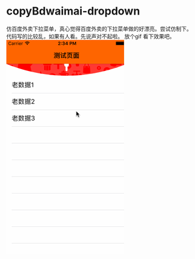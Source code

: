 # copyBdwaimai-dropdown
仿百度外卖下拉菜单，真心觉得百度外卖的下拉菜单做的好漂亮。尝试仿制下。
代码写的比较乱，如果有人看。先说声对不起啦。
放个gif 看下效果吧。
 ![image](https://github.com/lbwnh123/pic/blob/master/%E4%BB%BF%E5%86%99%E7%99%BE%E5%BA%A6%E5%A4%96%E5%8D%96%E4%B8%8B%E6%8B%89%E8%8F%9C%E5%8D%95.gif)
